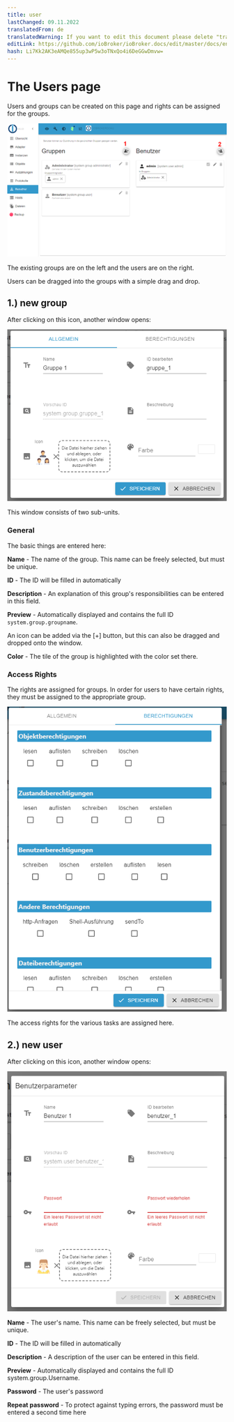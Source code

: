 ```yaml
---
title: user
lastChanged: 09.11.2022
translatedFrom: de
translatedWarning: If you want to edit this document please delete "translatedFrom" field, elsewise this document will be translated automatically again
editLink: https://github.com/ioBroker/ioBroker.docs/edit/master/docs/en/admin/users.md
hash: Li7Kk2AK3eAMQe855up3wP5w3oTNxQo4i6DeGGwDmvw=
---
```

# The Users page
Users and groups can be created on this page and rights can be assigned for the groups.

![The Users page](../../de/admin/media/ADMIN_Benutzer_numbers.png)

The existing groups are on the left and the users are on the right.

Users can be dragged into the groups with a simple drag and drop.

## 1.) new group
After clicking on this icon, another window opens:

![Create new group](../../de/admin/media/ADMIN_Benutzer_newgroup_allgemein.png)

This window consists of two sub-units.

### General
The basic things are entered here:

**Name** - The name of the group. This name can be freely selected, but must be unique.

**ID** - The ID will be filled in automatically

**Description** - An explanation of this group's responsibilities can be entered in this field.

**Preview** - Automatically displayed and contains the full ID `system.group.groupname`.

An icon can be added via the [+] button, but this can also be dragged and dropped onto the window.

**Color** - The tile of the group is highlighted with the color set there.

### Access Rights
The rights are assigned for groups. In order for users to have certain rights, they must be assigned to the appropriate group.

![Group access rights](../../de/admin/media/ADMIN_Benutzer_newgroup_rechte.png)

The access rights for the various tasks are assigned here.

## 2.) new user
After clicking on this icon, another window opens:

![Create new user](../../de/admin/media/ADMIN_Benutzer_newuser.png)

**Name** - The user's name. This name can be freely selected, but must be unique.

**ID** - The ID will be filled in automatically

**Description** - A description of the user can be entered in this field.

**Preview** - Automatically displayed and contains the full ID system.group.Username.

**Password** - The user's password

**Repeat password** - To protect against typing errors, the password must be entered a second time here